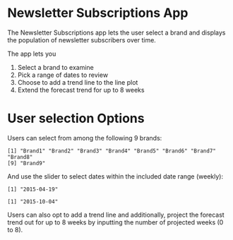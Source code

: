    
     
Newsletter Subscriptions App
========================================================

The Newsletter Subscriptions app lets the user select a brand and displays the population of newsletter subscribers over time.  

The app lets you  

1. Select a brand to examine  
2. Pick a range of dates to review  
3. Choose to add a trend line to the line plot  
4. Extend the forecast trend for up to 8 weeks  

User selection Options
========================================================

Users can select from among the following 9 brands:




```
[1] "Brand1" "Brand2" "Brand3" "Brand4" "Brand5" "Brand6" "Brand7" "Brand8"
[9] "Brand9"
```

And use the slider to select dates within the included date range (weekly):


```
[1] "2015-04-19"
```

```
[1] "2015-10-04"
```

Users can also opt to add a trend line and additionally, project the forecast trend out for up to 8 weeks by inputting the number of projected weeks (0 to 8).

